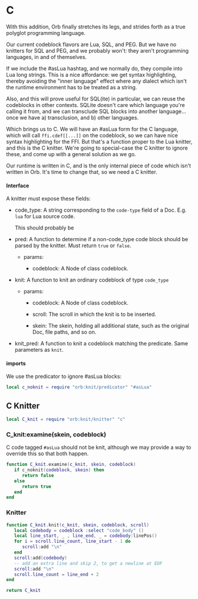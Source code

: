 # C


  With this addition, Orb finally stretches its legs, and strides forth as a
true polyglot programming language\.

Our current codeblock flavors are Lua, SQL, and PEG\.  But we have no knitters
for SQL and PEG, and we probably won't: they aren't programming languages, in
and of themselves\.

If we include the 
\#asLua
 hashtag, and we normally do, they compile into
Lua long strings\.  This is a nice affordance: we get syntax highlighting,
thereby avoiding the "inner language" effect where any dialect which isn't the
runtime environment has to be treated as a string\.

Also, and this will prove useful for SQL\(ite\) in particular, we can reuse the
codeblocks in other contexts\.  SQLite doesn't care which language you're
calling it from, and we can transclude SQL blocks into another language\.\.\.
once we have a\) transclusion, and b\) other languages\.

Which brings us to C\.  We will have an 
\#asLua
 form for the C language,
which will call `ffi.cdef[[...]]` on the codeblock, so we can have nice syntax
highlighting for the FFI\.  But that's a function proper to the Lua knitter,
and this is the C knitter\.  We're going to special\-case the C knitter to
ignore these, and come up with a general solution as we go\.

Our runtime is written in C, and is the only internal piece of code which
isn't written in Orb\.  It's time to change that, so we need a C knitter\.

#### Interface

A knitter must expose these fields:


- code\_type:  A string corresponding to the `code-type` field of a Doc\.
    E\.g\. `lua` for Lua source code\.

    This should probably be


- pred:  A function to determine if a non\-code\_type code block
    should be parsed by the knitter\.  Must return `true` or
    `false`\.

  - params:

    - codeblock:  A Node of class codeblock\.


- knit:  A function to knit an ordinary codeblock of type `code_type`

   - params:

     - codeblock:  A Node of class codeblock\.

     - scroll:  The scroll in which the knit is to be inserted\.

     - skein:  The skein, holding all additional state, such as the original
         Doc, file paths, and so on\.


- knit\_pred:  A function to knit a codeblock matching the predicate\.  Same
    parameters as `knit`\.


#### imports

We use the predicator to ignore 
\#asLua
 blocks:

```lua
local c_noknit = require "orb:knit/predicator" "#asLua"
```


## C Knitter

```lua
local C_knit = require "orb:knit/knitter" "c"
```


### C\_knit:examine\(skein, codeblock\)

C code tagged `#asLua` should not be knit, although we may provide a way to
override this so that both happen\.

```lua
function C_knit.examine(c_knit, skein, codeblock)
   if c_noknit(codeblock, skein) then
      return false
   else
      return true
   end
end
```


### Knitter


```lua
function C_knit.knit(c_knit, skein, codeblock, scroll)
   local codebody = codeblock :select "code_body" ()
   local line_start, _ , line_end, _ = codebody:linePos()
   for i = scroll.line_count, line_start - 1 do
      scroll:add "\n"
   end
   scroll:add(codebody)
   -- add an extra line and skip 2, to get a newline at EOF
   scroll:add "\n"
   scroll.line_count = line_end + 2
end
```

```lua
return C_knit
```
